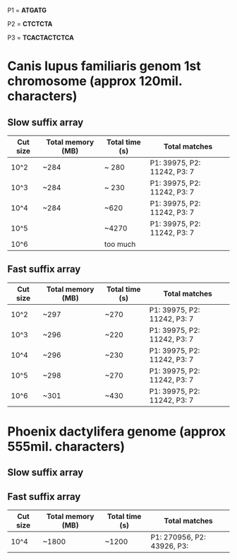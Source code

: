 P1 = __ATGATG__

P2 = __CTCTCTA__

P3 = __TCACTACTCTCA__

# Canis lupus familiaris genom 1st chromosome (approx 120mil. characters)

## Slow suffix array  

| Cut size | Total memory (MB) | Total time (s) | Total matches|
| ---------|--------------|------------|--------------------|
| 10^2     |   ~284    | ~ 280    |P1: 39975, P2: 11242, P3: 7 |
| 10^3     |   ~284   | ~ 230     | P1: 39975, P2: 11242, P3: 7 |
| 10^4     |   ~284     |  ~620     |P1: 39975, P2: 11242, P3: 7 |
| 10^5     |      |  ~4270   |P1: 39975, P2: 11242, P3: 7 |
| 10^6     |      | too much   | |

## Fast suffix array 

| Cut size | Total memory (MB) | Total time (s) | Total matches|
| ---------|--------------|------------|-------------------|
| 10^2     |   ~297   | ~270       |P1: 39975, P2: 11242, P3: 7 |
| 10^3     |   ~296    |  ~220     |P1: 39975, P2: 11242, P3: 7 |
| 10^4     |   ~296     |  ~230    |P1: 39975, P2: 11242, P3: 7 |
| 10^5     |   ~298  |  ~270       | P1: 39975, P2: 11242, P3: 7 |
| 10^6     |   ~301      |  ~430   |P1: 39975, P2: 11242, P3: 7 |


# Phoenix dactylifera genome (approx 555mil. characters)

## Slow suffix array

## Fast suffix array

| Cut size | Total memory (MB) | Total time (s) | Total matches|
| ---------|--------------|------------|-------------------|
| 10^4     |   ~1800     |  ~1200   |P1: 270956, P2: 43926, P3:  |

